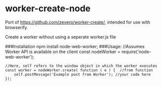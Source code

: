 # worker-create-node
Port of https://github.com/zevero/worker-create/, intended for use with browserify.


Create a worker without using a seperate worker.js file

###Installation
    npm install node-web-worker;
###Usage:
    //Assumes Worker API is available on the client
    const nodeWorker = require('node-web-worker');

    //Here, self refers to the window object in which the worker executes
    const worker = nodeWorker.create( function ( e ) {  //from function
        self.postMessage('Example post from Worker'); //your code here
    });

